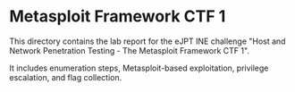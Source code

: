 # Metasploit Framework CTF 1

This directory contains the lab report for the eJPT INE challenge "Host and Network Penetration Testing - The Metasploit Framework CTF 1".

It includes enumeration steps, Metasploit-based exploitation, privilege escalation, and flag collection.

